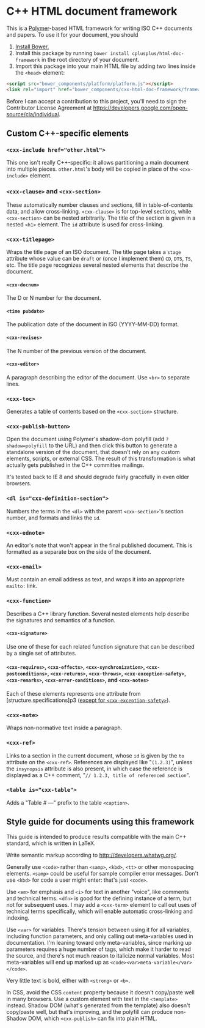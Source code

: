 C++ HTML document framework
===========================

This is a [Polymer](http://www.polymer-project.org/)-based HTML framework for
writing ISO C++ documents and papers.  To use it for your document, you should

1. [Install Bower.](http://bower.io/#installing-bower)
2. Install this package by running `bower install cplusplus/html-doc-framework` in the root directory of your document.
3. Import this package into your main HTML file by adding two lines inside the `<head>` element:

```HTML
<script src="bower_components/platform/platform.js"></script>
<link rel="import" href="bower_components/cxx-html-doc-framework/framework.html"/>
```

Before I can accept a contribution to this project, you'll need to sign the
Contributor License Agreement at https://developers.google.com/open-source/cla/individual.

Custom C++-specific elements
----------------------------

### `<cxx-include href="other.html">`

This one isn't really C++-specific: it allows partitioning a main document
into multiple pieces. `other.html`'s body will be copied in place of the
`<cxx-include>` element.


### `<cxx-clause>` and `<cxx-section>`

These automatically number clauses and sections, fill in
table-of-contents data, and allow cross-linking. `<cxx-clause>` is for
top-level sections, while `<cxx-section>` can be nested arbitrarily.
The title of the section is given in a nested `<h1>` element.
The `id` attribute is used for cross-linking.

### `<cxx-titlepage>`

Wraps the title page of an ISO document. The title page takes a
`stage` attribute whose value can be `draft` or (once I implement
them) `CD`, `DTS`, `TS`, etc.  The title page recognizes several
nested elements that describe the document.

#### `<cxx-docnum>`

The D or N number for the document.

#### `<time pubdate>`

The publication date of the document in ISO (YYYY-MM-DD) format.

#### `<cxx-revises>`

The N number of the previous version of the document.

#### `<cxx-editor>`

A paragraph describing the editor of the document.  Use `<br>` to
separate lines.

### `<cxx-toc>`

Generates a table of contents based on the `<cxx-section>` structure.

### `<cxx-publish-button>`

Open the document using Polymer's shadow-dom polyfill (add
`?shadow=polyfill` to the URL) and then click this button to generate
a standalone version of the document, that doesn't rely on any custom
elements, scripts, or external CSS.  The result of this transformation
is what actually gets published in the C++ committee mailings.

It's tested back to IE 8 and should degrade fairly gracefully in even
older browsers.


### `<dl is="cxx-definition-section">`

Numbers the terms in the `<dl>` with the parent `<cxx-section>`'s section
number, and formats and links the `id`.


### `<cxx-ednote>`

An editor's note that won't appear in the final published document.
This is formatted as a separate box on the side of the document.


### `<cxx-email>`

Must contain an email address as text, and wraps it into an
appropriate `mailto:` link.

### `<cxx-function>`

Describes a C++ library function.  Several nested elements help
describe the signatures and semantics of a function.

#### `<cxx-signature>`

Use one of these for each related function signature that can be
described by a single set of attributes.

#### `<cxx-requires>`, `<cxx-effects>`, `<cxx-synchronization>`, `<cxx-postconditions>`, `<cxx-returns>`, `<cxx-throws>`, `<cxx-exception-safety>`, `<cxx-remarks>`, `<cxx-error-conditions>`, and `<cxx-notes>`

Each of these elements represents one attribute from [structure.specifications]p3 ([except for `<cxx-exception-safety>`](https://github.com/cplusplus/draft/issues/228)).

### `<cxx-note>`

Wraps non-normative text inside a paragraph.

### `<cxx-ref>`

Links to a section in the current document, whose `id` is given by the
`to` attribute on the `<cxx-ref>`.  References are displayed like
"`(1.2.3)`", unless the `insynopsis` attribute is also present, in
which case the reference is displayed as a C++ comment, "`// 1.2.3,
title of referenced section`".

### `<table is="cxx-table">`

Adds a "Table # —" prefix to the table `<caption>`.

Style guide for documents using this framework
----------------------------------------------

This guide is intended to produce results compatible with the main C++
standard, which is written in LaTeX.

Write semantic markup according to http://developers.whatwg.org/.

Generally use `<code>` rather than `<samp>`, `<kbd>`, `<tt>` or other
monospacing elements. `<samp>` could be useful for sample compiler
error messages.  Don't use `<kbd>` for code a user might enter: that's
just `<code>`.

Use `<em>` for emphasis and `<i>` for text in another "voice", like
comments and technical terms.  `<dfn>` is good for the defining
instance of a term, but not for subsequent uses. I may add a
`<cxx-term>` element to call out uses of technical terms specifically,
which will enable automatic cross-linking and indexing.

Use `<var>` for variables. There's tension between using it for all
variables, including function parameters, and only calling out
meta-variables used in documentation.  I'm leaning toward only
meta-variables, since marking up parameters requires a huge number of
tags, which make it harder to read the source, and there's not much
reason to italicize normal variables.  Most meta-variables will end up
marked up as `<code><var>meta-variable</var></code>`.

Very little text is bold, either with `<strong>` or `<b>`.

In CSS, avoid the CSS `content` property because it doesn't copy/paste well in many browsers.
Use a custom element with text in the `<template>` instead.
Shadow DOM (what's generated from the template) also doesn't copy/paste well, but that's improving,
and the polyfill can produce non-Shadow DOM, which `<cxx-publish>` can fix into plain HTML.
